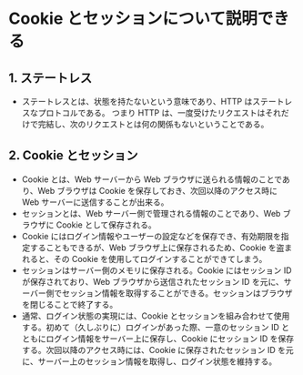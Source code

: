 # Cookie とセッションについて説明できる

## 1. ステートレス

- ステートレスとは、状態を持たないという意味であり、HTTP はステートレスなプロトコルである。
  つまり HTTP は、一度受けたリクエストはそれだけで完結し、次のリクエストとは何の関係もないということである。

## 2. Cookie とセッション

- Cookie とは、Web サーバーから Web ブラウザに送られる情報のことであり、Web ブラウザは Cookie を保存しておき、次回以降のアクセス時に Web サーバーに送信することが出来る。
- セッションとは、Web サーバー側で管理される情報のことであり、Web ブラウザに Cookie として保存される。
- Cookie にはログイン情報やユーザーの設定などを保存でき、有効期限を指定することもできるが、Web ブラウザ上に保存されるため、Cookie を盗まれると、その Cookie を使用してログインすることができてしまう。
- セッションはサーバー側のメモリに保存される。Cookie にはセッション ID が保存されており、Web ブラウザから送信されたセッション ID を元に、サーバー側でセッション情報を取得することができる。セッションはブラウザを閉じることで終了する。
- 通常、ログイン状態の実現には、Cookie とセッションを組み合わせて使用する。初めて（久しぶりに）ログインがあった際、一意のセッション ID とともにログイン情報をサーバー上に保存し、Cookie にセッション ID を保存する。次回以降のアクセス時には、Cookie に保存されたセッション ID を元に、サーバー上のセッション情報を取得し、ログイン状態を維持する。
